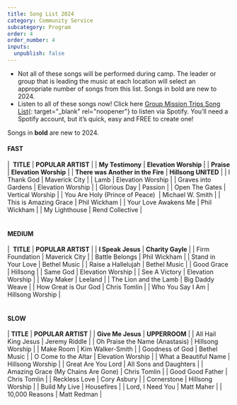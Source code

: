 ```yaml
---
title: Song List 2024
category: Community Service
subcategory: Program
order: 4
order_number: 4
inputs:
  unpublish: false
---
```

* Not all of these songs will be performed during camp. The leader or group that is leading the music at each location will select an appropriate number of songs from this list. Songs in bold are new to 2024.
* Listen to all of these songs now! Click here [Group Mission Trips Song List](https://open.spotify.com/playlist/4gqWixdOxrcVri8n3Rk11F){: target="_blank" rel="noopener"} to listen via Spotify. You’ll need a Spotify account, but it’s quick, easy and FREE to create one!

Songs in **bold** are new to 2024.

#### **FAST**

| &nbsp;**TITLE** | **POPULAR ARTIST** |
| **My Testimony** | **Elevation Worship** |
| **Praise** | **Elevation Worship** |
| **There was Another in the Fire** | **Hillsong UNITED** |
| I Thank God | Maverick City |
| Lamb | Elevation Worship |
| Graves into Gardens | Elevation Worship |
| Glorious Day | Passion |
| Open The Gates | Vertical Worship |
| You Are Holy (Prince of Peace)&nbsp; | Michael W. Smith |
| This is Amazing Grace | Phil Wickham |
| Your Love Awakens Me | Phil Wickham |
| My Lighthouse | Rend Collective |

#### <br>MEDIUM

| &nbsp;**TITLE** | **POPULAR ARTIST** |
| **I Speak Jesus** | **Charity Gayle** |
| Firm Foundation | Maverick City |
| Battle Belongs | Phil Wickham |
| Stand in Your Love | Bethel Music |
| Raise a Hallelujah | Bethel Music |
| Good Grace | Hillsong |
| Same God | Elevation Worship |
| See A Victory | Elevation Worship |
| Way Maker | Leeland |
| The Lion and the Lamb | Big Daddy Weave |
| How Great is Our God | Chris Tomlin |
| Who You Say I Am | Hillsong Worship |

#### <br>SLOW

| **TITLE** | **POPULAR ARTIST** |
| **Give Me Jesus** | **UPPERROOM** |
| All Hail King Jesus | Jeremy Riddle |
| Oh Praise the Name (Anastasis) | Hillsong Worship |
| Make Room | Kim Walker-Smith |
| Goodness of God | Bethel Music |
| O Come to the Altar | Elevation Worship |
| What a Beautiful Name | Hillsong Worship |
| Great Are You Lord | All Sons and Daughters |
| Amazing Grace (My Chains Are Gone) | Chris Tomlin |
| Good Good Father | Chris Tomlin |
| Reckless Love | Cory Asbury |
| Cornerstone | Hillsong Worship |
| Build My Live | Housefires |
| Lord, I Need You | Matt Maher |
| 10,000 Reasons | Matt Redman |